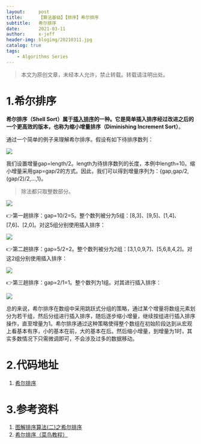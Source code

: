 ```yaml
---
layout:     post
title:      【算法基础】【排序】希尔排序
subtitle:   希尔排序
date:       2021-03-11
author:     x-jeff
header-img: blogimg/20210311.jpg
catalog: true
tags:
    - Algorithms Series
---        
```

>本文为原创文章，未经本人允许，禁止转载。转载请注明出处。

# 1.希尔排序

**希尔排序（Shell Sort）**属于[插入排序](http://shichaoxin.com/2020/12/20/算法基础-排序-插入排序/)的一种。它是简单插入排序经过改进之后的一个更高效的版本，也称为**缩小增量排序（Diminishing Increment Sort）**。

通过一个简单的例子来理解希尔排序。假设有如下待排序数列：

![](https://xjeffblogimg.oss-cn-beijing.aliyuncs.com/BLOGIMG/BlogImage/AlgorithmsSeries/Sort/shellSort1.png)

我们设置增量gap=length/2。length为待排序数列的长度，本例中length=10。缩小增量采用gap=gap/2的方式。因此，我们可以得到增量序列为：{gap,gap/2,(gap/2)/2,...,1}。

>除法都只取整数部分。

![](https://xjeffblogimg.oss-cn-beijing.aliyuncs.com/BLOGIMG/BlogImage/AlgorithmsSeries/Sort/shellSort2.png)

👉第一趟排序：gap=10/2=5。整个数列被分为5组：[8,3]、[9,5]、[1,4]、[7,6]、[2,0]。对这5组分别使用插入排序：

![](https://xjeffblogimg.oss-cn-beijing.aliyuncs.com/BLOGIMG/BlogImage/AlgorithmsSeries/Sort/shellSort3.png)

👉第二趟排序：gap=5/2=2。整个数列被分为2组：[3,1,0,9,7]、[5,6,8,4,2]。对这2组分别使用插入排序：

![](https://xjeffblogimg.oss-cn-beijing.aliyuncs.com/BLOGIMG/BlogImage/AlgorithmsSeries/Sort/shellSort4.png)

👉第三趟排序：gap=2/1=1。整个数列为1组。对其进行插入排序：

![](https://xjeffblogimg.oss-cn-beijing.aliyuncs.com/BLOGIMG/BlogImage/AlgorithmsSeries/Sort/shellSort5.png)

总的来说，希尔排序在数组中采用跳跃式分组的策略，通过某个增量将数组元素划分为若干组，然后分组进行插入排序，随后逐步缩小增量，继续按组进行插入排序操作，直至增量为1。希尔排序通过这种策略使得整个数组在初始阶段达到从宏观上看基本有序，小的基本在前，大的基本在后。然后缩小增量，到增量为1时，其实多数情况下只需微调即可，不会涉及过多的数据移动。

# 2.代码地址

1. [希尔排序](https://github.com/x-jeff/Algorithm_Code)

# 3.参考资料

1. [图解排序算法(二)之希尔排序](https://www.cnblogs.com/chengxiao/p/6104371.html)
2. [希尔排序（菜鸟教程）](https://www.runoob.com/w3cnote/shell-sort.html)